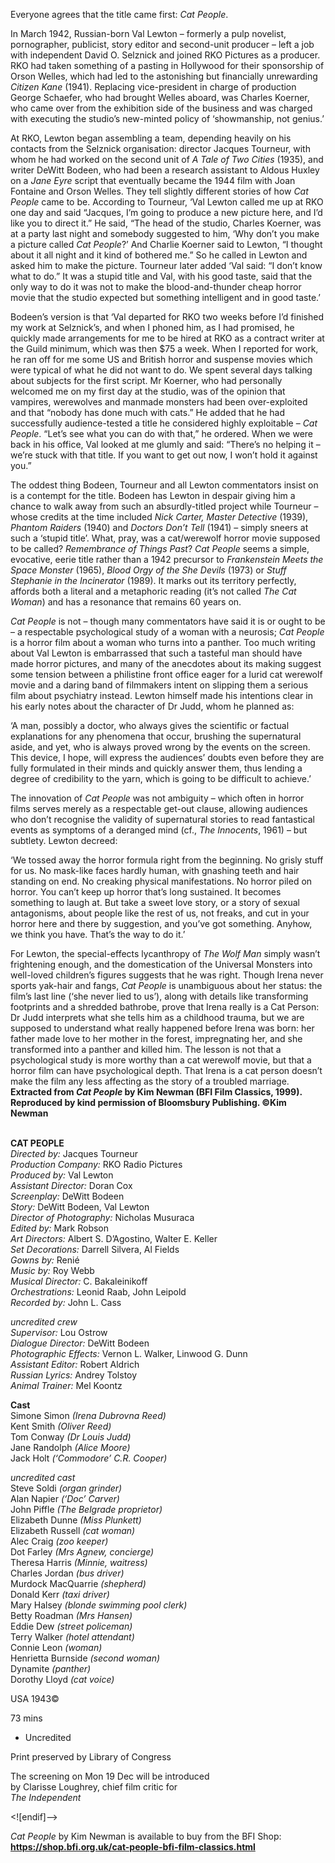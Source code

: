 

Everyone agrees that the title came first: _Cat People_.

In March 1942, Russian-born Val Lewton – formerly a pulp novelist, pornographer, publicist, story editor and second-unit producer – left a job with independent David O. Selznick and joined RKO Pictures as a producer. RKO had taken something of a pasting in Hollywood for their sponsorship of Orson Welles, which had led to the astonishing but financially unrewarding _Citizen Kane_ (1941). Replacing vice-president in charge of production George Schaefer, who had brought Welles aboard, was Charles Koerner, who came over from the exhibition side of the business and was charged with executing the studio’s new-minted policy of ‘showmanship, not genius.’

At RKO, Lewton began assembling a team, depending heavily on his contacts from the Selznick organisation: director Jacques Tourneur, with whom he had worked on the second unit of _A Tale of Two Cities_ (1935), and writer DeWitt Bodeen, who had been a research assistant to Aldous Huxley on a _Jane Eyre_ script that eventually became the 1944 film with Joan Fontaine and Orson Welles. They tell slightly different stories of how _Cat People_ came to be. According to Tourneur, ‘Val Lewton called me up at RKO one day and said “Jacques, I’m going to produce a new picture here, and I’d like you to direct it.” He said, “The head of the studio, Charles Koerner, was at a party last night and somebody suggested to him, ‘Why don’t you make a picture called _Cat_ _People_?’ And Charlie Koerner said to Lewton, “I thought about it all night and it kind of bothered me.” So he called in Lewton and asked him to make the picture. Tourneur later added ‘Val said: “I don’t know what to do.” It was a stupid title and Val, with his good taste, said that the only way to do it was not to make the blood-and-thunder cheap horror movie that the studio expected but something intelligent and in good taste.’

Bodeen’s version is that ‘Val departed for RKO two weeks before I’d finished my work at Selznick’s, and when I phoned him, as I had promised, he quickly made arrangements for me to be hired at RKO as a contract writer at the Guild minimum, which was then $75 a week. When I reported for work, he ran off for me some US and British horror and suspense movies which were typical of what he did not want to do. We spent several days talking about subjects for the first script. Mr Koerner, who had personally welcomed me on my first day at the studio, was of the opinion that vampires, werewolves and manmade monsters had been over-exploited and that “nobody has done much with cats.” He added that he had successfully audience-tested a title he considered highly exploitable – _Cat People_. “Let’s see what you can do with that,” he ordered. When we were back in his office, Val looked at me glumly and said: “There’s no helping it – we’re stuck with that title. If you want to get out now, I won’t hold it against you.”

The oddest thing Bodeen, Tourneur and all Lewton commentators insist on is a contempt for the title. Bodeen has Lewton in despair giving him a chance to walk away from such an absurdly-titled project while Tourneur – whose credits at the time included _Nick Carter, Master Detective_ (1939), _Phantom Raiders_ (1940) and _Doctors Don’t Tell_ (1941) – simply sneers at such a ‘stupid title’. What, pray, was a cat/werewolf horror movie supposed to be called? _Remembrance of Things Past_? _Cat People_ seems a simple, evocative, eerie title rather than a 1942 precursor to _Frankenstein Meets the Space Monster_ (1965), _Blood Orgy of the She Devils_ (1973) or _Stuff Stephanie in the Incinerator_ (1989). It marks out its territory perfectly, affords both a literal and a metaphoric reading (it’s not called _The Cat Woman_) and has a resonance that remains 60 years on.

_Cat People_ is not – though many commentators have said it is or ought to be – a respectable psychological study of a woman with a neurosis; _Cat People_ is a horror film about a woman who turns into a panther. Too much writing about Val Lewton is embarrassed that such a tasteful man should have made horror pictures, and many of the anecdotes about its making suggest some tension between a philistine front office eager for a lurid cat werewolf movie and a daring band of filmmakers intent on slipping them a serious film about psychiatry instead. Lewton himself made his intentions clear in his early notes about the character of Dr Judd, whom he planned as:

‘A man, possibly a doctor, who always gives the scientific or factual explanations for any phenomena that occur, brushing the supernatural aside, and yet, who is always proved wrong by the events on the screen. This device, I hope, will express the audiences’ doubts even before they are fully formulated in their minds and quickly answer them, thus lending a degree of credibility to the yarn, which is going to be difficult to achieve.’

The innovation of _Cat People_ was not ambiguity – which often in horror films serves merely as a respectable get-out clause, allowing audiences who don’t recognise the validity of supernatural stories to read fantastical events as symptoms of a deranged mind (cf., _The Innocents_, 1961) – but subtlety. Lewton decreed:

‘We tossed away the horror formula right from the beginning. No grisly stuff for us. No mask-like faces hardly human, with gnashing teeth and hair standing on end. No creaking physical manifestations. No horror piled on horror. You can’t keep up horror that’s long sustained. It becomes something to laugh at. But take a sweet love story, or a story of sexual antagonisms, about people like the rest of us, not freaks, and cut in your horror here and there by suggestion, and you’ve got something. Anyhow, we think you have. That’s the way to do it.’

For Lewton, the special-effects lycanthropy of _The Wolf Man_ simply wasn’t frightening enough, and the domestication of the Universal Monsters into well-loved children’s figures suggests that he was right. Though Irena never sports yak-hair and fangs, _Cat People_ is unambiguous about her status: the film’s last line (‘she never lied to us’), along with details like transforming footprints and a shredded bathrobe, prove that Irena really is a Cat Person: Dr Judd interprets what she tells him as a childhood trauma, but we are supposed to understand what really happened before Irena was born: her father made love to her mother in the forest, impregnating her, and she transformed into a panther and killed him. The lesson is not that a psychological study is more worthy than a cat werewolf movie, but that a horror film can have psychological depth. That Irena is a cat person doesn’t make the film any less affecting as the story of a troubled marriage.  
**Extracted from _Cat People_ by Kim Newman (BFI Film Classics, 1999).  Reproduced by kind permission of Bloomsbury Publishing. ©Kim Newman**
<br><br>

**CAT PEOPLE**  
_Directed by:_ Jacques Tourneur  
_Production Company:_ RKO Radio Pictures  
_Produced by:_ Val Lewton  
_Assistant Director:_ Doran Cox  
_Screenplay:_ DeWitt Bodeen  
_Story:_ DeWitt Bodeen, Val Lewton  
_Director of Photography:_ Nicholas Musuraca  
_Edited by:_ Mark Robson  
_Art Directors:_ Albert S. D’Agostino, Walter E. Keller  
_Set Decorations:_ Darrell Silvera, Al Fields  
_Gowns by:_ Renié  
_Music by:_ Roy Webb  
_Musical Director:_ C. Bakaleinikoff  
_Orchestrations:_ Leonid Raab, John Leipold  
_Recorded by:_ John L. Cass

_uncredited crew_  
_Supervisor:_ Lou Ostrow  
_Dialogue Director:_ DeWitt Bodeen  
_Photographic Effects:_ Vernon L. Walker,  Linwood G. Dunn  
_Assistant Editor:_ Robert Aldrich  
_Russian Lyrics:_ Andrey Tolstoy  
_Animal Trainer:_ Mel Koontz

**Cast**  
Simone Simon _(Irena Dubrovna Reed)_  
Kent Smith _(Oliver Reed)_  
Tom Conway _(Dr Louis Judd)_  
Jane Randolph _(Alice Moore)_  
Jack Holt _(‘Commodore’ C.R. Cooper)_

_uncredited cast_  
Steve Soldi _(organ grinder)_  
Alan Napier _(‘Doc’ Carver)_  
John Piffle _(The Belgrade proprietor)_  
Elizabeth Dunne _(Miss Plunkett)_  
Elizabeth Russell _(cat woman)_  
Alec Craig _(zoo keeper)_  
Dot Farley _(Mrs Agnew, concierge)_  
Theresa Harris _(Minnie, waitress)_  
Charles Jordan _(bus driver)_  
Murdock MacQuarrie _(shepherd)_  
Donald Kerr _(taxi driver)_  
Mary Halsey _(blonde swimming pool clerk)_  
Betty Roadman _(Mrs Hansen)_  
Eddie Dew _(street policeman)_  
Terry Walker _(hotel attendant)_  
Connie Leon _(woman)_  
Henrietta Burnside _(second woman)_  
Dynamite _(panther)_  
Dorothy Lloyd _(cat voice)_

USA 1943©

73 mins

* Uncredited

Print preserved by Library of Congress

The screening on Mon 19 Dec will be introduced  
by Clarisse Loughrey, chief film critic for  
_The Independent_

<![endif]-->

_Cat People_ by Kim Newman is available to buy from the BFI Shop: **https://shop.bfi.org.uk/cat-people-bfi-film-classics.html**
<!--stackedit_data:
eyJoaXN0b3J5IjpbMTA5NTQyMzc2Nl19
-->